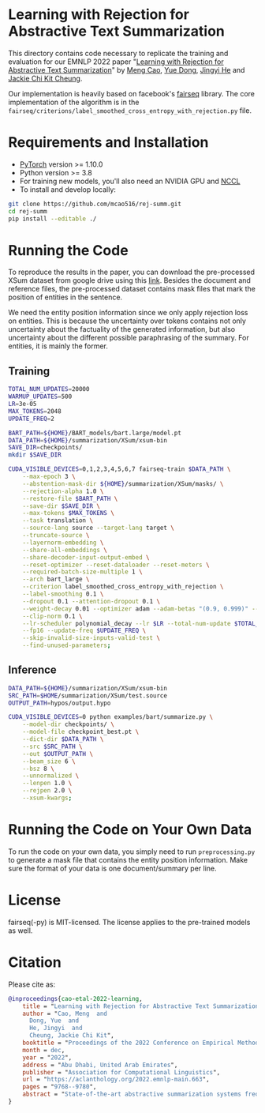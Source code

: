 # Learning with Rejection for Abstractive Text Summarization
This directory contains code necessary to replicate the training and evaluation for our EMNLP 2022 paper "[Learning with Rejection for Abstractive Text Summarization](https://aclanthology.org/2022.emnlp-main.663/)" by [Meng Cao](https://mcao516.github.io/), [Yue Dong](https://yuedongcs.github.io/), [Jingyi He](https://kylie-box.github.io/) and [Jackie Chi Kit Cheung](https://www.cs.mcgill.ca/~jcheung/).

Our implementation is heavily based on facebook's [fairseq](https://github.com/facebookresearch/fairseq) library. The core implementation of the algorithm is in the ```fairseq/criterions/label_smoothed_cross_entropy_with_rejection.py``` file.

# Requirements and Installation
* [PyTorch](http://pytorch.org/) version >= 1.10.0
* Python version >= 3.8
* For training new models, you'll also need an NVIDIA GPU and [NCCL](https://github.com/NVIDIA/nccl)
* To install and develop locally:

``` bash
git clone https://github.com/mcao516/rej-summ.git
cd rej-summ
pip install --editable ./
```

# Running the Code
To reproduce the results in the paper, you can download the pre-processed XSum dataset from google drive using this [link](https://drive.google.com/file/d/1zZrhxOAgD2qc4dMrFpXrYxHm-XC85yYY/view?usp=sharing). Besides the document and reference files, the pre-processed dataset contains mask files that mark the position of entities in the sentence. 

We need the entity position information since we only apply rejection loss on entities. This is because the uncertainty over tokens contains not only uncertainty about the factuality of the generated information, but also uncertainty about the different possible paraphrasing of the summary. For entities, it is mainly the former.

## Training

``` bash
TOTAL_NUM_UPDATES=20000
WARMUP_UPDATES=500      
LR=3e-05
MAX_TOKENS=2048
UPDATE_FREQ=2

BART_PATH=${HOME}/BART_models/bart.large/model.pt
DATA_PATH=${HOME}/summarization/XSum/xsum-bin
SAVE_DIR=checkpoints/
mkdir $SAVE_DIR

CUDA_VISIBLE_DEVICES=0,1,2,3,4,5,6,7 fairseq-train $DATA_PATH \
    --max-epoch 3 \
    --abstention-mask-dir ${HOME}/summarization/XSum/masks/ \
    --rejection-alpha 1.0 \
    --restore-file $BART_PATH \
    --save-dir $SAVE_DIR \
    --max-tokens $MAX_TOKENS \
    --task translation \
    --source-lang source --target-lang target \
    --truncate-source \
    --layernorm-embedding \
    --share-all-embeddings \
    --share-decoder-input-output-embed \
    --reset-optimizer --reset-dataloader --reset-meters \
    --required-batch-size-multiple 1 \
    --arch bart_large \
    --criterion label_smoothed_cross_entropy_with_rejection \
    --label-smoothing 0.1 \
    --dropout 0.1 --attention-dropout 0.1 \
    --weight-decay 0.01 --optimizer adam --adam-betas "(0.9, 0.999)" --adam-eps 1e-08 \
    --clip-norm 0.1 \
    --lr-scheduler polynomial_decay --lr $LR --total-num-update $TOTAL_NUM_UPDATES --warmup-updates $WARMUP_UPDATES \
    --fp16 --update-freq $UPDATE_FREQ \
    --skip-invalid-size-inputs-valid-test \
    --find-unused-parameters;
```

## Inference
```bash
DATA_PATH=${HOME}/summarization/XSum/xsum-bin
SRC_PATH=$HOME/summarization/XSum/test.source
OUTPUT_PATH=hypos/output.hypo

CUDA_VISIBLE_DEVICES=0 python examples/bart/summarize.py \
    --model-dir checkpoints/ \
    --model-file checkpoint_best.pt \
    --dict-dir $DATA_PATH \
    --src $SRC_PATH \
    --out $OUTPUT_PATH \
    --beam_size 6 \
    --bsz 8 \
    --unnormalized \
    --lenpen 1.0 \
    --rejpen 2.0 \
    --xsum-kwargs;
```

# Running the Code on Your Own Data
To run the code on your own data, you simply need to run ```preprocessing.py``` to generate a mask file that contains the entity position information. Make sure the format of your data is one document/summary per line.

# License

fairseq(-py) is MIT-licensed.
The license applies to the pre-trained models as well.

# Citation

Please cite as:

``` bibtex
@inproceedings{cao-etal-2022-learning,
    title = "Learning with Rejection for Abstractive Text Summarization",
    author = "Cao, Meng  and
      Dong, Yue  and
      He, Jingyi  and
      Cheung, Jackie Chi Kit",
    booktitle = "Proceedings of the 2022 Conference on Empirical Methods in Natural Language Processing",
    month = dec,
    year = "2022",
    address = "Abu Dhabi, United Arab Emirates",
    publisher = "Association for Computational Linguistics",
    url = "https://aclanthology.org/2022.emnlp-main.663",
    pages = "9768--9780",
    abstract = "State-of-the-art abstractive summarization systems frequently hallucinate content that is not supported by the source document, mainly due to noise in the training dataset.Existing methods opt to drop the noisy samples or tokens from the training set entirely, reducing the effective training set size and creating an artificial propensity to copy words from the source. In this work, we propose a training objective for abstractive summarization based on rejection learning, in which the model learns whether or not to reject potentially noisy tokens. We further propose a regularized decoding objective that penalizes non-factual candidate summaries during inference by using the rejection probability learned during training.We show that our method considerably improves the factuality of generated summaries in automatic and human evaluations when compared to five baseline models, and that it does so while increasing the abstractiveness of the generated summaries.",
}
```
